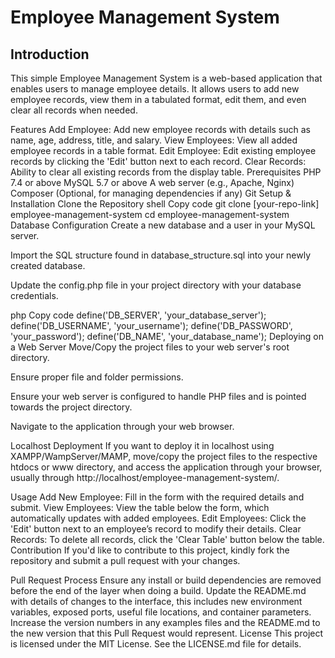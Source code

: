 
# Employee Management System

## Introduction
This simple Employee Management System is a web-based application that enables users to manage employee details. It allows users to add new employee records, view them in a tabulated format, edit them, and even clear all records when needed.

Features
Add Employee: Add new employee records with details such as name, age, address, title, and salary.
View Employees: View all added employee records in a table format.
Edit Employee: Edit existing employee records by clicking the 'Edit' button next to each record.
Clear Records: Ability to clear all existing records from the display table.
Prerequisites
PHP 7.4 or above
MySQL 5.7 or above
A web server (e.g., Apache, Nginx)
Composer (Optional, for managing dependencies if any)
Git
Setup & Installation
Clone the Repository
shell
Copy code
git clone [your-repo-link] employee-management-system
cd employee-management-system
Database Configuration
Create a new database and a user in your MySQL server.

Import the SQL structure found in database_structure.sql into your newly created database.

Update the config.php file in your project directory with your database credentials.

php
Copy code
define('DB_SERVER', 'your_database_server');
define('DB_USERNAME', 'your_username');
define('DB_PASSWORD', 'your_password');
define('DB_NAME', 'your_database_name');
Deploying on a Web Server
Move/Copy the project files to your web server's root directory.

Ensure proper file and folder permissions.

Ensure your web server is configured to handle PHP files and is pointed towards the project directory.

Navigate to the application through your web browser.

Localhost Deployment
If you want to deploy it in localhost using XAMPP/WampServer/MAMP, move/copy the project files to the respective htdocs or www directory, and access the application through your browser, usually through http://localhost/employee-management-system/.

Usage
Add New Employee: Fill in the form with the required details and submit.
View Employees: View the table below the form, which automatically updates with added employees.
Edit Employees: Click the 'Edit' button next to an employee’s record to modify their details.
Clear Records: To delete all records, click the 'Clear Table' button below the table.
Contribution
If you'd like to contribute to this project, kindly fork the repository and submit a pull request with your changes.

Pull Request Process
Ensure any install or build dependencies are removed before the end of the layer when doing a build.
Update the README.md with details of changes to the interface, this includes new environment variables, exposed ports, useful file locations, and container parameters.
Increase the version numbers in any examples files and the README.md to the new version that this Pull Request would represent.
License
This project is licensed under the MIT License. See the LICENSE.md file for details.
